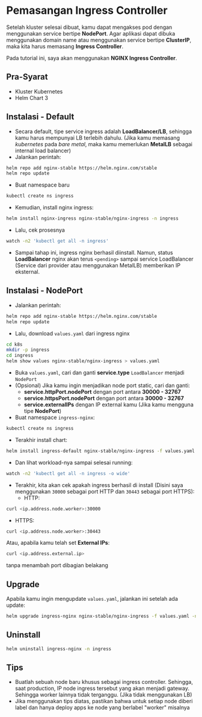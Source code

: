 # Pemasangan Ingress Controller #
Setelah kluster selesai dibuat, kamu dapat mengakses pod dengan menggunakan service bertipe **NodePort**. Agar aplikasi dapat dibuka menggunakan domain name atau menggunakan service bertipe **ClusterIP**, maka kita harus memasang **Ingress Controller**.

Pada tutorial ini, saya akan menggunakan **NGINX Ingress Controller**.

## Pra-Syarat ##
- Kluster Kubernetes
- Helm Chart 3

## Instalasi - Default ##
- Secara default, tipe service ingress adalah **LoadBalancer/LB**, sehingga kamu harus mempunyai LB terlebih dahulu. (Jika kamu memasang *kubernetes* pada *bare metal*, maka kamu memerlukan **MetalLB** sebagai internal load balancer)
- Jalankan perintah:
```bash
helm repo add nginx-stable https://helm.nginx.com/stable
helm repo update
```
- Buat namespace baru
```bash
kubectl create ns ingress
```
- Kemudian, install nginx ingress:
```bash
helm install nginx-ingress nginx-stable/nginx-ingress -n ingress
```
- Lalu, cek prosesnya
```bash
watch -n2 'kubectl get all -n ingress'
```
- Sampai tahap ini, ingress nginx berhasil diinstall. Namun, status **LoadBalancer** nginx akan terus `<pending>` sampai service LoadBalancer (Service dari provider atau menggunakan MetalLB) memberikan IP eksternal.

## Instalasi - NodePort ##
- Jalankan perintah:
```bash
helm repo add nginx-stable https://helm.nginx.com/stable
helm repo update
```
- Lalu, download `values.yaml` dari ingress nginx
```bash
cd k8s
mkdir -p ingress
cd ingress
helm show values nginx-stable/nginx-ingress > values.yaml
```
- Buka `values.yaml`, cari dan ganti **service.type** `LoadBalancer` menjadi `NodePort`
- (Opsional) Jika kamu ingin menjadikan node port static, cari dan ganti:
  - **service.httpPort.nodePort** dengan port antara **30000 - 32767**
  - **service.httpsPort.nodePort** dengan port antara **30000 - 32767**
  - **service.externalIPs** dengan IP external kamu (Jika kamu mengguna tipe **NodePort**)
- Buat namespace `ingress-nginx`:
```bash
kubectl create ns ingress
```
- Terakhir install chart:
```bash
helm install ingress-default nginx-stable/nginx-ingress -f values.yaml -n ingress
```
- Dan lihat workload-nya sampai selesai running:
```bash
watch -n2 'kubectl get all -n ingress -o wide'
```
- Terakhir, kita akan cek apakah ingress berhasil di install (Disini saya menggunakan `30000` sebagai port HTTP dan `30443` sebagai port HTTPS):
  - HTTP:
```bash
curl <ip.address.node.worker>:30000
```
  - HTTPS:
```bash
curl <ip.address.node.worker>:30443
```

Atau, apabila kamu telah set **External IPs**:
```bash
curl <ip.address.external.ip>
```
tanpa menambah port dibagian belakang

## Upgrade ##
Apabila kamu ingin mengupdate `values.yaml`, jalankan ini setelah ada update:
```bash
helm upgrade ingress-nginx nginx-stable/nginx-ingress -f values.yaml -n ingress
```

## Uninstall ##
```bash
helm uninstall ingress-nginx -n ingress
```

## Tips ##
- Buatlah sebuah node baru khusus sebagai ingress controller. Sehingga, saat production, IP node ingress tersebut yang akan menjadi gateway. Sehingga worker lainnya tidak terganggu. (Jika tidak menggunakan LB)
- Jika menggunakan tips diatas, pastikan bahwa untuk setiap node diberi label dan hanya deploy apps ke node yang berlabel "worker" misalnya